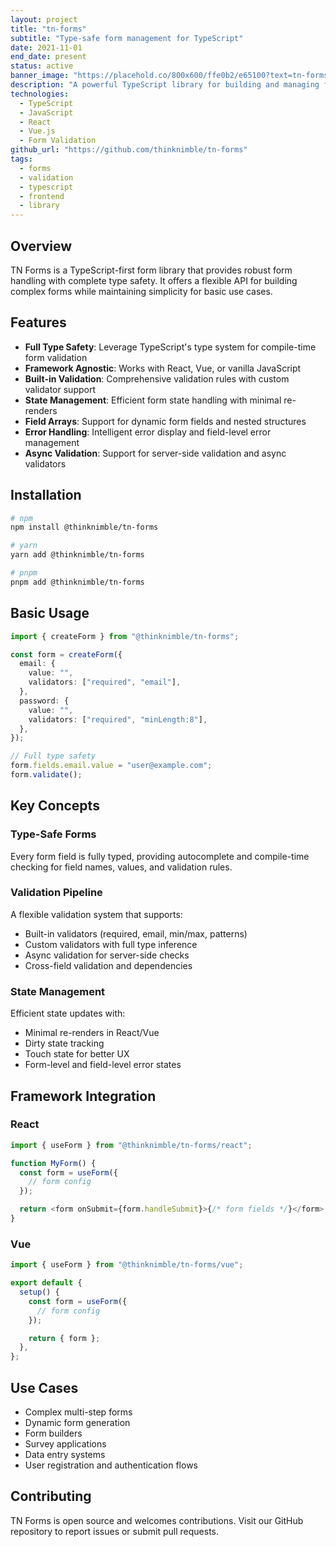 ```yaml
---
layout: project
title: "tn-forms"
subtitle: "Type-safe form management for TypeScript"
date: 2021-11-01
end_date: present
status: active
banner_image: "https://placehold.co/800x600/ffe0b2/e65100?text=tn-forms"
description: "A powerful TypeScript library for building and managing forms with full type safety, validation, and state management."
technologies:
  - TypeScript
  - JavaScript
  - React
  - Vue.js
  - Form Validation
github_url: "https://github.com/thinknimble/tn-forms"
tags:
  - forms
  - validation
  - typescript
  - frontend
  - library
---
```


## Overview

TN Forms is a TypeScript-first form library that provides robust form handling with complete type safety. It offers a flexible API for building complex forms while maintaining simplicity for basic use cases.

## Features

- **Full Type Safety**: Leverage TypeScript's type system for compile-time form validation
- **Framework Agnostic**: Works with React, Vue, or vanilla JavaScript
- **Built-in Validation**: Comprehensive validation rules with custom validator support
- **State Management**: Efficient form state handling with minimal re-renders
- **Field Arrays**: Support for dynamic form fields and nested structures
- **Error Handling**: Intelligent error display and field-level error management
- **Async Validation**: Support for server-side validation and async validators

## Installation

```bash
# npm
npm install @thinknimble/tn-forms

# yarn
yarn add @thinknimble/tn-forms

# pnpm
pnpm add @thinknimble/tn-forms
```

## Basic Usage

```typescript
import { createForm } from "@thinknimble/tn-forms";

const form = createForm({
  email: {
    value: "",
    validators: ["required", "email"],
  },
  password: {
    value: "",
    validators: ["required", "minLength:8"],
  },
});

// Full type safety
form.fields.email.value = "user@example.com";
form.validate();
```

## Key Concepts

### Type-Safe Forms

Every form field is fully typed, providing autocomplete and compile-time checking for field names, values, and validation rules.

### Validation Pipeline

A flexible validation system that supports:

- Built-in validators (required, email, min/max, patterns)
- Custom validators with full type inference
- Async validation for server-side checks
- Cross-field validation and dependencies

### State Management

Efficient state updates with:

- Minimal re-renders in React/Vue
- Dirty state tracking
- Touch state for better UX
- Form-level and field-level error states

## Framework Integration

### React

```typescript
import { useForm } from "@thinknimble/tn-forms/react";

function MyForm() {
  const form = useForm({
    // form config
  });

  return <form onSubmit={form.handleSubmit}>{/* form fields */}</form>;
}
```

### Vue

```typescript
import { useForm } from "@thinknimble/tn-forms/vue";

export default {
  setup() {
    const form = useForm({
      // form config
    });

    return { form };
  },
};
```

## Use Cases

- Complex multi-step forms
- Dynamic form generation
- Form builders
- Survey applications
- Data entry systems
- User registration and authentication flows

## Contributing

TN Forms is open source and welcomes contributions. Visit our GitHub repository to report issues or submit pull requests.
